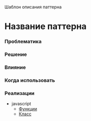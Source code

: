 Шаблон описания паттерна

# Название паттерна

### Проблематика

### Решение

### Влияние

### Когда использовать

### Реализации

* javascript
    * [Функции](javascript/functions)
    * [Класс](javascript/class)
